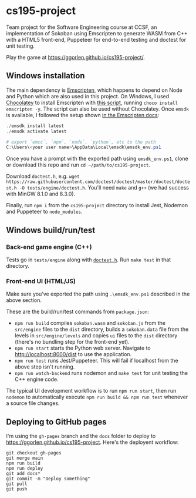 # cs195-project
Team project for the Software Engineering course at CCSF, an implementation of Sokoban using Emscripten to generate WASM from C++ with a HTML5 front-end, Puppeteer for end-to-end testing and doctest for unit testing.

Play the game at https://ggorlen.github.io/cs195-project/.

## Windows installation
The main dependency is [Emscripten](https://emscripten.org/), which happens to depend on Node and Python which are also used in this project. On Windows, I used [Chocolatey](https://community.chocolatey.org/packages/emscripten) to install Emscripten with [this script](https://github.com/aminya/chocolatey-emscripten), running `choco install emscripten -y`. The script can also be used without Chocolatey. Once `emsdk` is available, I followed the setup shown [in the Emscripten docs](https://emscripten.org/docs/getting_started/downloads.html):

```powershell
./emsdk install latest
./emsdk activate latest

# export `emcc`, `npm`, `node`, `python`, etc to the path
C:\Users\<your user name>\AppData\Local\emsdk\emsdk_env.ps1
```

Once you have a prompt with the exported path using `emsdk_env.ps1`, clone or download this repo and run `cd ~/path/to/cs195-project`.

Download `doctest.h`, e.g. `wget https://raw.githubusercontent.com/doctest/doctest/master/doctest/doctest.h -O tests/engine/doctest.h`. You'll need `make` and `g++` (we had success with MinGW 8.1.0 and 8.3.0).

Finally, run `npm i` from the `cs195-project` directory to install Jest, Nodemon and Puppeteer to `node_modules`.

## Windows build/run/test

### Back-end game engine (C++)
Tests go in `tests/engine` along with [`doctest.h`](https://raw.githubusercontent.com/doctest/doctest/master/doctest/doctest.h). Run `make test` in that directory.

### Front-end UI (HTML/JS)
Make sure you've exported the path using `.\emsdk_env.ps1` described in the above section.

These are the build/run/test commands from `package.json`:
- `npm run build` compiles `sokoban.wasm` and `sokoban.js` from the `src/engine` files to the `dist` directory, builds a `sokoban.data` file from the levels in `src/engine/levels` and copies `ui` files to the `dist` directory (there's no bundling step for the front-end yet).
- `npm run start` starts the Python web server. Navigate to <http://localhost:8000/dist> to use the application.
- `npm run test` runs Jest/Puppeteer. This will fail if localhost from the above step isn't running.
- `npm run watch-backend` runs nodemon and `make test` for unit testing the C++ engine code.

The typical UI development workflow is to run `npm run start`, then run `nodemon` to automatically execute `npm run build && npm run test` whenever a source file changes.

## Deploying to GitHub pages
I'm using the `gh-pages` branch and the `docs` folder to deploy to <https://ggorlen.github.io/cs195-project>. Here's the deployent workflow:

```
git checkout gh-pages
git merge main
npm run build
npm run deploy
git add docs*
git commit -m "Deploy something"
git pull
git push
```

